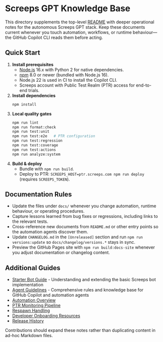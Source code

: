 # Screeps GPT Knowledge Base

This directory supplements the top-level [README](../README.md) with deeper operational notes for the autonomous Screeps GPT
stack. Keep these documents current whenever you touch automation, workflows, or runtime behaviour—the GitHub Copilot CLI reads
them before acting.

## Quick Start

1. **Install prerequisites**
   - [Node.js](https://nodejs.org) 16.x with Python 2 for native dependencies.
   - [npm](https://www.npmjs.com) 8.0 or newer (bundled with Node.js 16).
   - Node.js 22 is used in CI to install the Copilot CLI.
   - Screeps account with Public Test Realm (PTR) access for end-to-end trials.
2. **Install dependencies**
   ```bash
   npm install
   ```
3. **Local quality gates**
   ```bash
   npm run lint
   npm run format:check
   npm run test:unit
   npm run test:e2e   # PTR configuration
   npm run test:regression
   npm run test:coverage
   npm run test:actions
   npm run analyze:system
   ```
4. **Build & deploy**
   - Bundle with `npm run build`.
   - Deploy to PTR: `SCREEPS_HOST=ptr.screeps.com npm run deploy` (requires `SCREEPS_TOKEN`).

## Documentation Rules

- Update the files under `docs/` whenever you change automation, runtime behaviour, or operating procedures.
- Capture lessons learned from bug fixes or regressions, including links to the relevant tests.
- Cross-reference new documents from `README.md` or other entry points so the automation agents discover them.
- Update `CHANGELOG.md` in the `[Unreleased]` section and run `npm run versions:update` so `docs/changelog/versions.*` stays in sync.
- Preview the GitHub Pages site with `npm run build:docs-site` whenever you adjust documentation or changelog content.

## Additional Guides

- [Starter Bot Guide](starter-bot-guide.md) - Understanding and extending the basic Screeps bot implementation
- [Agent Guidelines](../AGENTS.md) - Comprehensive rules and knowledge base for GitHub Copilot and automation agents
- [Automation Overview](automation/overview.md)
- [PTR Monitoring Pipeline](operations/stats-monitoring.md)
- [Respawn Handling](operations/respawn-handling.md)
- [Developer Onboarding Resources](../DOCS.md)
- [Release History](changelog/versions.md)

Contributions should expand these notes rather than duplicating content in ad-hoc Markdown files.

```

```
